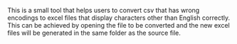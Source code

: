 This is a small tool that helps users to convert csv that has wrong encodings to excel files that display characters other than English correctly.
This can be achieved by opening the file to be converted and the new excel files will be generated in the same folder as the source file.
